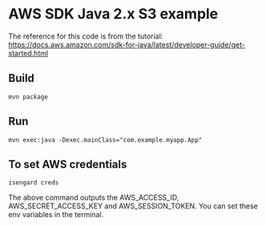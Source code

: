 # AWS SDK Java 2.x S3 example

The reference for this code is from the tutorial:
https://docs.aws.amazon.com/sdk-for-java/latest/developer-guide/get-started.html

## Build

```
mvn package
```

## Run

```
mvn exec:java -Dexec.mainClass="com.example.myapp.App"
```

## To set AWS credentials

```
isengard creds
```
The above command outputs the AWS_ACCESS_ID, AWS_SECRET_ACCESS_KEY and AWS_SESSION_TOKEN.
You can set these env variables in the terminal.
